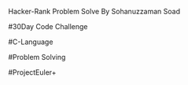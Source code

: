 Hacker-Rank
Problem Solve By Sohanuzzaman Soad

#30Day Code Challenge

#C-Language

#Problem Solving

#ProjectEuler+
